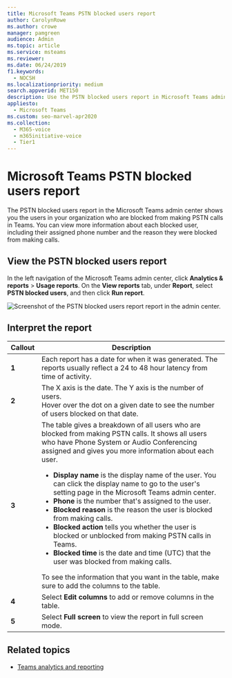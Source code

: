 ```yaml
---
title: Microsoft Teams PSTN blocked users report
author: CarolynRowe
ms.author: crowe
manager: pamgreen
audience: Admin
ms.topic: article
ms.service: msteams
ms.reviewer: 
ms.date: 06/24/2019
f1.keywords: 
  - NOCSH
ms.localizationpriority: medium
search.appverid: MET150
description: Use the PSTN blocked users report in Microsoft Teams admin center to get an overview of your organization's Teams users that are blocked from making PSTN calls.
appliesto: 
  - Microsoft Teams
ms.custom: seo-marvel-apr2020
ms.collection: 
  - M365-voice
  - m365initiative-voice
  - Tier1
---
```

# Microsoft Teams PSTN blocked users report

The PSTN blocked users report in the Microsoft Teams admin center shows you the users in your organization who are blocked from making PSTN calls in Teams. You can view more information about each blocked user, including their assigned phone number and the reason they were blocked from making calls.

## View the PSTN blocked users report

In the left navigation of the Microsoft Teams admin center, click **Analytics & reports** > **Usage reports**. On the **View reports** tab, under **Report**, select **PSTN blocked users**, and then click **Run report**.

![Screenshot of the PSTN blocked users report report in the admin center.](../media/teams-reports-pstn-blocked-users-with-callouts.png "Screenshot of the PSTN blocked users report in the Microsoft Teams admin center with numbered callouts")

## Interpret the report

|Callout |Description  |
|--------|-------------|
|**1**   |Each report has a date for when it was generated. The reports usually reflect a 24 to 48 hour latency from time of activity. |
|**2**   |The X axis is the date. The Y axis is the number of users. <br>Hover over the dot on a given date to see the number of users blocked on that date. |
|**3**   |The table gives a breakdown of all users who are blocked from making PSTN calls.  It shows all users who have Phone System or Audio Conferencing assigned and gives you more information about each user. <ul><li>**Display name** is the display name of the user. You can click the display name to go to the user's setting page in the Microsoft Teams admin center. </li> <li>**Phone** is the number that's assigned to the user.</li> <li>**Blocked reason** is the reason the user is blocked from making calls.</li><li>**Blocked action**  tells you whether the user is blocked or unblocked from making PSTN calls in Teams.</li> <li>**Blocked time** is the date and time (UTC) that the user was blocked from making calls.</li></li> </ul>To see the information that you want in the table, make sure to add the columns to the table. |
|**4**   |Select **Edit columns** to add or remove columns in the table.|
|**5**   |Select **Full screen** to view the report in full screen mode.|

## Related topics

- [Teams analytics and reporting](teams-reporting-reference.md)
